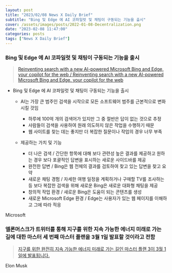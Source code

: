 ```yaml
---
layout: post
title: "2023/02/08 News X Daily Brief"
subtitle: "Bing 및 Edge 에 AI 코파일럿 및 채팅이 구동되는 기능을 출시"
cover: /assets/images/posts/2022-01-08-Decentralization.png
date: "2023-02-08 11:47:00"
categories: posts
tags: ["News X Daily Brief"]
---
```


### Bing 및 Edge 에 AI 코파일럿 및 채팅이 구동되는 기능을 출시

> [Reinventing search with a new AI-powered Microsoft Bing and Edge, your copilot for the web / Reinventing search with a new AI-powered Microsoft Bing and Edge, your copilot for the web](https://blogs.microsoft.com/blog/2023/02/07/reinventing-search-with-a-new-ai-powered-microsoft-bing-and-edge-your-copilot-for-the-web/)

- Bing 및 Edge 에 AI 코파일럿 및 채팅이 구동되는 기능을 출시

    - AI는 가장 큰 범주인 검색을 시작으로 모든 소프트웨어 범주를 근본적으로 변화시킬 것임

        - 하루에 100억 개의 검색어가 있지만 그 중 절반은 답이 없는 것으로 추정
        -  사람들이 검색을 사용하여 원래 의도하지 않은 작업을 수행하기 때문
        - 웹 사이트를 찾는 데는 좋지만 더 복잡한 질문이나 작업의 경우 너무 부족

    - 제공하는 가치 및 기능

        - 더 나은 검색 / 간단한 항목에 대해 보다 관련성 높은 결과를 제공하고 원하는 경우 보다 포괄적인 답변을 표시하는 새로운 사이드바를 제공
        - 완전한 답변 / Bing은 웹 전체의 결과를 검토하여 찾고 있는 답변을 찾고 요약
        - 새로운 채팅 경험 / 자세한 여행 일정을 계획하거나 구매할 TV를 조사하는 등 보다 복잡한 검색을 위해 새로운 Bing은 새로운 대화형 채팅을 제공
        - 창의적 작업 환경 / 새로운 Bing은 도움이 되는 콘텐츠를 생성
        - 새로운 Microsoft Edge 환경 / Edge는 사용자가 있는 웹 페이지를 이해하고 그에 따라 적응

<span class="badge badge-outline-secondary">Microsoft</span>

### 엘론머스크가 트위터를 통해 지구를 위한 지속 가능한 에너지 미래로 가는 길에 대한 마스터 세 번째 마스터 플랜을 3월 1일 발표할 것이라고 전함

> [지구를 위한 완전히 지속 가능한 에너지 미래로 가는 길인 마스터 플랜 3이 3월 1일에 발표됩니다.](https://twitter.com/elonmusk/status/1623152067547394050)

<span class="badge badge-outline-secondary">Elon Musk</span>